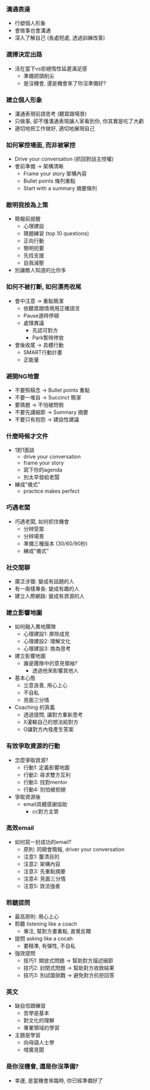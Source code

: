 ### 溝通表達
- 行塑個人形象
- 會做事也會溝通
- 深入了解自己 (長處短處, 透過訓練改善)

### 選擇決定出路
- 活在當下vs拒絕惰性延遲滿足感
  - 準備把頭削尖
  - 是沒機會, 還是機會來了你沒準備好?

### 建立個人形象
- 溝通表現前請思考 (聽眾跟場景)
- 只做事, 卻不懂溝通表現讓人家看到你, 你其實是吃了大虧
- 適切地把工作做好, 適切地展現自己

### 如何掌控場面, 而非被掌控
- Drive your conversation (抓回對話主控權)
- 會前準備 -> 架構清晰
  - Frame your story 架構內容
  - Bullet points 條列重點
  - Start with a summary 摘要條列

### 敵明我按為上策
- 簡報前提醒
  - 心理建設
  - 猜題練習 (top 10 questions)
  - 正向行動
  - 簡明扼要
  - 先找支援
  - 自我減壓
- 別讓敵人知道的比你多

### 如何不被打斷, 如何漂亮收尾
- 會中注意 -> 重點簡潔
  - 依聽眾跟情境用正確語言
  - Pause適時停頓
  - 處理異議
    - 先認可對方
    - Park暫時停放
- 會後收尾 -> 具體行動
  - SMART行動計畫
  - 正能量

### 避開NG地雷
- 不要照稿念 -> Bullet points 重點
- 不要一堆自 -> Succinct 簡潔
- 要猜題 -> 不怕被問倒
- 不要先講細節 -> Summary 摘要
- 不要只有抱怨 -> 建設性建議

### 什麼時候才文件
- 1對1面談
  - drive your conversation
  - frame your story
  - 寫下你的agenda
  - 別太早發給老闆
- 練成"儀式"
  - practice makes perfect

### 巧遇老闆
- 巧遇老闆, 如何抓住機會
  - 分辨受眾
  - 分辨場景
  - 準備三種版本 (30/60/90秒)
  - 練成"儀式"

### 社交閒聊
- 廣泛涉獵: 變成有話題的人
- 有一兩樣專長: 變成有趣的人
- 建立人際網路: 變成有資源的人

### 建立影響地圖
- 如何融入異地團隊
  - 心理建設1: 屏除成見
  - 心理建設2: 理解文化
  - 心理建設3: 換為思考
- 建立影響地圖
  - 誰是團隊中的意見領袖?
    - 透過他來影響其他人
- 基本心態
  - 立意良善, 用心上心
  - 不自私
  - 見面三分情
- Coaching 的真義
  - 透過提問, 讓對方重新思考
  - X灌輸自己的想法給對方
  - O讓對方內發產生答案

### 有效爭取資源的行動
- 怎麼爭取資源?
  - 行動1: 定義影響地圖
  - 行動2: 尋求雙方互利
  - 行動3: 找對mentor
  - 行動4: 別怕被拒絕
- 爭取資源後
  - email具體感謝協助
    - cc對方主管

### 高效email
- 如何寫一封成功的email?
  - 原則: 同開會簡報, driver your conversation
  - 注意1: 釐清目的
  - 注意2: 架構內容
  - 注意3: 先重點摘要
  - 注意4: 見面三分情
  - 注意5: 效法強者

### 聆聽提問
- 最高原則: 用心上心
- 聆聽 listening like a coach
  - 專注, 幫對方畫重點, 直覺反饋
- 提問 asking like a cocah
  - 要精準, 有彈性, 不自私
- 強效提問
  - 技巧1: 開放式問題 -> 幫助對方描述細節
  - 技巧2: 封閉式問題 -> 幫助對方收斂結果
  - 技巧3: 別試圖挑戰 -> 避免對方抗拒回答

### 英文
- 缺自信跟練習
  - 苦學是基本
  - 對文化的理解
  - 專業領域的學習
- 主題是學習
  - 向母語人士學
  - 增廣見聞

### 是你沒機會, 還是你沒準備?
- 幸運, 是當機會來臨時, 你已經準備好了
